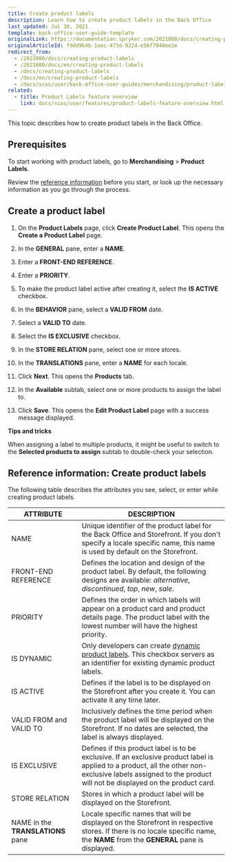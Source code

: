 ```yaml
---
title: Create product labels
description: Learn how to create product labels in the Back Office
last_updated: Jul 30, 2021
template: back-office-user-guide-template
originalLink: https://documentation.spryker.com/2021080/docs/creating-product-labels
originalArticleId: fddd9b4b-1aec-473d-922d-e56f7040ee2e
redirect_from:
  - /2021080/docs/creating-product-labels
  - /2021080/docs/en/creating-product-labels
  - /docs/creating-product-labels
  - /docs/en/creating-product-labels
  - /docs/scos/user/back-office-user-guides/merchandising/product-labels/creating-product-labels.html
related:
  - title: Product Labels feature overview
    link: docs/scos/user/features/product-labels-feature-overview.html
---
```


This topic describes how to create product labels in the Back Office.

## Prerequisites

To start working with product labels, go to **Merchandising** > **Product Labels**.

Review the [reference information](#reference-information-create-product-labels) before you start, or look up the necessary information as you go through the process.

## Create a product label

1. On the **Product Labels** page, click **Create Product Label**.
    This opens the **Create a Product Label** page.
2. In the **GENERAL** pane, enter a **NAME**.
3. Enter a **FRONT-END REFERENCE**.
4. Enter a **PRIORITY**.
5. To make the product label active after creating it, select the **IS ACTIVE** checkbox.
6. In the **BEHAVIOR** pane, select a **VALID FROM** date.
7. Select a **VALID TO** date.
8. Select the **IS EXCLUSIVE** checkbox.
9. In the **STORE RELATION** pane, select one or more stores.
10. In the **TRANSLATIONS** pane, enter a **NAME** for each locale.
11. Click **Next**.
    This opens the **Products** tab.

12. In the **Available** subtab, select one or more products to assign the label to.
13. Click **Save**.
    This opens the **Edit Product Label** page with a success message displayed.

**Tips and tricks**

When assigning a label to multiple products, it might be useful to switch to the **Selected products to assign** subtab to double-check your selection.

## Reference information: Create product labels

The following table describes the attributes you see, select, or enter while creating product labels.

| ATTRIBUTE | DESCRIPTION |
| --- | --- |
| NAME | Unique identifier of the product label for the Back Office and Storefront. If you don't specify a locale specific name, this name is used by default on the Storefront.  |
| FRONT-END REFERENCE | Defines the location and design of the product label. By default, the following designs are available: *alternative*, *discontinued*, *top*, *new*, *sale*. |
| PRIORITY | Defines the order in which labels will appear on a product card and product details page. The product label with the lowest number will have the highest priority. |
| IS DYNAMIC | Only developers can create [dynamic product labels](/docs/scos/user/features/product-labels-feature-overview.html#dynamic-product-label). This checkbox servers as an identifier for existing dynamic product labels. |
| IS ACTIVE |  Defines if the label is to be displayed on the Storefront after you create it. You can activate it any time later.  |
| VALID FROM and VALID TO | Inclusively defines the time period when the product label will be displayed on the Storefront. If no dates are selected, the label is always displayed. |
| IS EXCLUSIVE | Defines if this product label is to be exclusive. If an exclusive product label is applied to a product, all the other non-exclusive labels assigned to the product will not be displayed on the product card. |
| STORE RELATION | Stores in which a product label will be displayed on the Storefront. |
| NAME in the **TRANSLATIONS** pane | Locale specific names that will be displayed on the Storefront in respective stores. If there is no locale specific name, the **NAME** from the **GENERAL** pane is displayed. |
